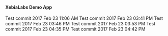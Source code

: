 #### XebiaLabs Demo App ####
Test commit 2017 Feb 23 11:06 AM
Test commit 2017 Feb 23 03:41 PM
Test commit 2017 Feb 23 03:46 PM
Test commit 2017 Feb 23 03:53 PM
Test commit 2017 Feb 23 04:35 PM
Test commit 2017 Feb 23 04:42 PM


